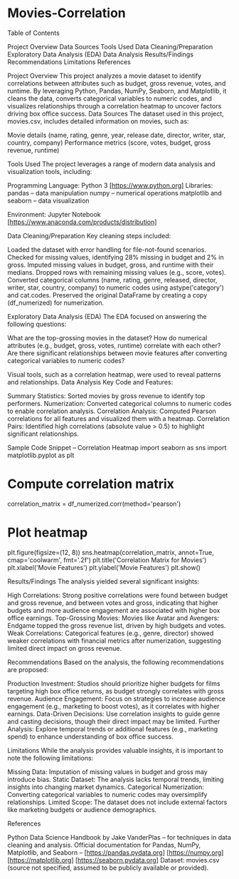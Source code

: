 # Movies-Correlation
Table of Contents

Project Overview
Data Sources
Tools Used
Data Cleaning/Preparation
Exploratory Data Analysis (EDA)
Data Analysis
Results/Findings
Recommendations
Limitations
References

Project Overview
This project analyzes a movie dataset to identify correlations between attributes such as budget, gross revenue, votes, and runtime. By leveraging Python, Pandas, NumPy, Seaborn, and Matplotlib, it cleans the data, converts categorical variables to numeric codes, and visualizes relationships through a correlation heatmap to uncover factors driving box office success.
Data Sources
The dataset used in this project, movies.csv, includes detailed information on movies, such as:

Movie details (name, rating, genre, year, release date, director, writer, star, country, company)
Performance metrics (score, votes, budget, gross revenue, runtime)

Tools Used
The project leverages a range of modern data analysis and visualization tools, including:

Programming Language: Python 3 [https://www.python.org]
Libraries:
pandas – data manipulation
numpy – numerical operations
matplotlib and seaborn – data visualization


Environment: Jupyter Notebook [https://www.anaconda.com/products/distribution]

Data Cleaning/Preparation
Key cleaning steps included:

Loaded the dataset with error handling for file-not-found scenarios.
Checked for missing values, identifying 28% missing in budget and 2% in gross.
Imputed missing values in budget, gross, and runtime with their medians.
Dropped rows with remaining missing values (e.g., score, votes).
Converted categorical columns (name, rating, genre, released, director, writer, star, country, company) to numeric codes using astype('category') and cat.codes.
Preserved the original DataFrame by creating a copy (df_numerized) for numerization.

Exploratory Data Analysis (EDA)
The EDA focused on answering the following questions:

What are the top-grossing movies in the dataset?
How do numerical attributes (e.g., budget, gross, votes, runtime) correlate with each other?
Are there significant relationships between movie features after converting categorical variables to numeric codes?

Visual tools, such as a correlation heatmap, were used to reveal patterns and relationships.
Data Analysis
Key Code and Features:

Summary Statistics: Sorted movies by gross revenue to identify top performers.
Numerization: Converted categorical columns to numeric codes to enable correlation analysis.
Correlation Analysis: Computed Pearson correlations for all features and visualized them with a heatmap.
Correlation Pairs: Identified high correlations (absolute value > 0.5) to highlight significant relationships.

Sample Code Snippet – Correlation Heatmap
import seaborn as sns
import matplotlib.pyplot as plt

# Compute correlation matrix
correlation_matrix = df_numerized.corr(method='pearson')

# Plot heatmap
plt.figure(figsize=(12, 8))
sns.heatmap(correlation_matrix, annot=True, cmap='coolwarm', fmt='.2f')
plt.title('Correlation Matrix for Movies')
plt.xlabel('Movie Features')
plt.ylabel('Movie Features')
plt.show()

Results/Findings
The analysis yielded several significant insights:

High Correlations: Strong positive correlations were found between budget and gross revenue, and between votes and gross, indicating that higher budgets and more audience engagement are associated with higher box office earnings.
Top-Grossing Movies: Movies like Avatar and Avengers: Endgame topped the gross revenue list, driven by high budgets and votes.
Weak Correlations: Categorical features (e.g., genre, director) showed weaker correlations with financial metrics after numerization, suggesting limited direct impact on gross revenue.

Recommendations
Based on the analysis, the following recommendations are proposed:

Production Investment: Studios should prioritize higher budgets for films targeting high box office returns, as budget strongly correlates with gross revenue.
Audience Engagement: Focus on strategies to increase audience engagement (e.g., marketing to boost votes), as it correlates with higher earnings.
Data-Driven Decisions: Use correlation insights to guide genre and casting decisions, though their direct impact may be limited.
Further Analysis: Explore temporal trends or additional features (e.g., marketing spend) to enhance understanding of box office success.

Limitations
While the analysis provides valuable insights, it is important to note the following limitations:

Missing Data: Imputation of missing values in budget and gross may introduce bias.
Static Dataset: The analysis lacks temporal trends, limiting insights into changing market dynamics.
Categorical Numerization: Converting categorical variables to numeric codes may oversimplify relationships.
Limited Scope: The dataset does not include external factors like marketing budgets or audience demographics.

References

Python Data Science Handbook by Jake VanderPlas – for techniques in data cleaning and analysis.
Official documentation for Pandas, NumPy, Matplotlib, and Seaborn – [https://pandas.pydata.org] [https://numpy.org] [https://matplotlib.org] [https://seaborn.pydata.org]
Dataset: movies.csv (source not specified, assumed to be publicly available or provided).
